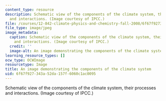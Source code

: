```yaml
---
content_type: resource
description: Schematic view of the components of the climate system, their processes
  and interactions. (Image courtesy of IPCC.)
file: /courses/12-842-climate-physics-and-chemistry-fall-2008/6f67f927343a52da157f6060c1ac0095_12-842f08-th.jpg
file_type: image/jpeg
image_metadata:
  caption: Schematic view of the components of the climate system, their processes
    and interactions. (Image courtesy of IPCC.)
  credit: ''
  image-alt: An image demonstrating the components of the climate system.
learning_resource_types: []
ocw_type: OCWImage
resourcetype: Image
title: An image demonstrating the components of the climate system
uid: 6f67f927-343a-52da-157f-6060c1ac0095
---
```

Schematic view of the components of the climate system, their processes and interactions. (Image courtesy of IPCC.)

